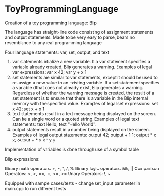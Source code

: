 # ToyProgrammingLanguage
Creation of a toy programming language: Blip

The language has straight-line code consisting of assignment statements and output statements. Made to be very easy to parse, bears no resemblance to any real programming language

Four language statements: var, set, output, and text
1. var statements intialize a new variable. If a var statement specifies a variable already created, Blip generates a warning. Examples of legal var expressions: var x 42; var y + x 1
2. set statements are similar to var statements, except it should be used to re-assign a new value to an existing variable. If a set statement specifies a variable dthat does not already exist, Blip generates a warning. Regardless of whether the warning message is created, the result of a set statement is to ensure that there is a variable in the Blip internal memory with the specified value. Examples of legal set expressions: set x 42; set x + x 1
3. text statements result in a text message being displayed on the screen. Can be a single word or a quoted string. Examples of legal text statements: text Hello; text "Hello World".
4. output statements result in a number being displayed on the screen. Examples of legal output statements: output 42; output + 1 1; output * x x; output + * x x * y y


Implementation of variables is done through use of a symbol table

Blip expressions: 

Binary math operators: +, -, *, /, %
Binary logic operators: &&, ||
Comparison Operators: <, >, ==, !=, <=, >= Unary Operators: !, ~

 Equipped with sample cases/tests - change set_input parameter in main.cpp to run different tests
